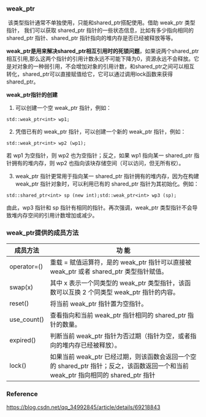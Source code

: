### weak_ptr

​		该类型指针通常不单独使用，只能和shared_ptr搭配使用。借助 weak_ptr 类型指针， 我们可以获取 shared_ptr 指针的一些状态信息，比如有多少指向相同的 shared_ptr 指针、shared_ptr 指针指向的堆内存是否已经被释放等等。

​		**weak_ptr是用来解决shared_ptr相互引用时的死锁问题**，如果说两个shared_ptr相互引用,那么这两个指针的引用计数永远不可能下降为0，资源永远不会释放。它是对对象的一种弱引用，不会增加对象的引用计数，和shared_ptr之间可以相互转化，shared_ptr可以直接赋值给它，它可以通过调用lock函数来获得shared_ptr。

**weak_ptr指针的创建**

1. 可以创建一个空 weak_ptr 指针，例如：

```
std::weak_ptr<int> wp1;
```

2. 凭借已有的 weak_ptr 指针，可以创建一个新的 weak_ptr 指针，例如：

```
std::weak_ptr<int> wp2 (wp1);
```

若 wp1 为空指针，则 wp2 也为空指针；反之，如果 wp1 指向某一 shared_ptr 指针拥有的堆内存，则 wp2 也指向该块存储空间（可以访问，但无所有权）。

3. weak_ptr 指针更常用于指向某一 shared_ptr 指针拥有的堆内存，因为在构建 weak_ptr 指针对象时，可以利用已有的 shared_ptr 指针为其初始化。例如：

```
std::shared_ptr<int> sp (new int);std::weak_ptr<int> wp3 (sp);
```

由此，wp3 指针和 sp 指针有相同的指针。再次强调，weak_ptr 类型指针不会导致堆内存空间的引用计数增加或减少。



### **weak_ptr提供的成员方法**

| 成员方法    | 功 能                                                        |
| ----------- | ------------------------------------------------------------ |
| operator=() | 重载 = 赋值运算符，是的 weak_ptr 指针可以直接被 weak_ptr 或者 shared_ptr 类型指针赋值。 |
| swap(x)     | 其中 x 表示一个同类型的 weak_ptr 类型指针，该函数可以互换 2 个同类型 weak_ptr 指针的内容。 |
| reset()     | 将当前 weak_ptr 指针置为空指针。                             |
| use_count() | 查看指向和当前 weak_ptr 指针相同的 shared_ptr 指针的数量。   |
| expired()   | 判断当前 weak_ptr 指针为否过期（指针为空，或者指向的堆内存已经被释放）。 |
| lock()      | 如果当前 weak_ptr 已经过期，则该函数会返回一个空的 shared_ptr 指针；反之，该函数返回一个和当前 weak_ptr 指向相同的 shared_ptr 指针 |



### Reference

https://blog.csdn.net/qq_34992845/article/details/69218843
